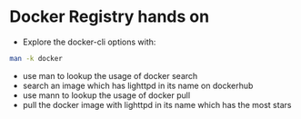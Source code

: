 # Docker Registry hands on
* Explore the docker-cli options with:
```bash
man -k docker
```
* use man to lookup the usage of docker search
* search an image which has lighttpd in its name on dockerhub
* use mann to lookup the usage of docker pull
* pull the docker image with lighttpd in its name which has the most stars
<!--stackedit_data:
eyJoaXN0b3J5IjpbLTE0MDAzMzc4MzFdfQ==
-->